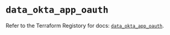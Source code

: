 # `data_okta_app_oauth`

Refer to the Terraform Registory for docs: [`data_okta_app_oauth`](https://www.terraform.io/docs/providers/okta/d/app_oauth).
